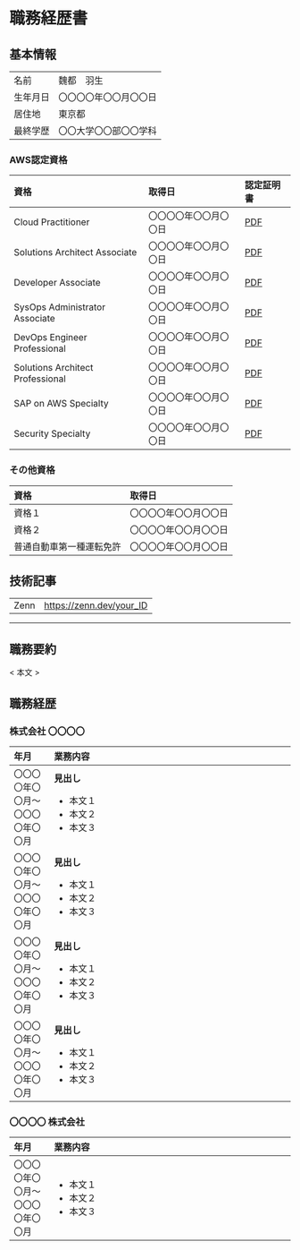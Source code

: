# 職務経歴書

## 基本情報

<table>
  <tbody>
    <tr>
      <td align="left">名前</td>
      <td align="left">魏都　羽生</td>
    </tr>
    <tr>
      <td align="left">生年月日</td>
      <td align="left">〇〇〇〇年〇〇月〇〇日</td>
    </tr>
    <tr>
      <td align="left">居住地</td>
      <td align="left">東京都</td>
    </tr>    
    <tr>
      <td align="left">最終学歴</td>
      <td align="left">〇〇大学〇〇部〇〇学科</td>
    </tr> 
  </tbody>
</table>

### AWS認定資格

<table>
  <thead>
    <tr>
      <th align="left">資格</th>
      <th align="left">取得日</th>
      <th align="left">認定証明書</th>
    </tr>
  </thead>
  <tbody>
    <tr>
      <td align="left">Cloud Practitioner</td>
      <td align="left">〇〇〇〇年〇〇月〇〇日</td>
      <td align="left"><a href="path/file_name.pdf">PDF</a></td>
    </tr>
    <tr>
      <td align="left">Solutions Architect Associate</td>
      <td align="left">〇〇〇〇年〇〇月〇〇日</td>
      <td align="left"><a href="path/file_name.pdf">PDF</a></td>
    </tr>
    <tr>
      <td align="left">Developer Associate</td>
      <td align="left">〇〇〇〇年〇〇月〇〇日</td>
      <td align="left"><a href="path/file_name.pdf">PDF</a></td>
    </tr>    
    <tr>
      <td align="left">SysOps Administrator Associate</td>
      <td align="left">〇〇〇〇年〇〇月〇〇日</td>
      <td align="left"><a href="path/file_name.pdf">PDF</a></td>
    </tr> 
    <tr>
      <td align="left">DevOps Engineer Professional</td>
      <td align="left">〇〇〇〇年〇〇月〇〇日</td>
      <td align="left"><a href="path/file_name.pdf">PDF</a></td>
    </tr> 
    <tr>
      <td align="left">Solutions Architect Professional</td>
      <td align="left">〇〇〇〇年〇〇月〇〇日</td>
      <td align="left"><a href="path/file_name.pdf">PDF</a></td>
    </tr> 
    <tr>
      <td align="left">SAP on AWS Specialty</td>
      <td align="left">〇〇〇〇年〇〇月〇〇日</td>
      <td align="left"><a href="path/file_name.pdf">PDF</a></td>
    </tr> 
    <tr>
      <td align="left">Security Specialty</td>
      <td align="left">〇〇〇〇年〇〇月〇〇日</td>
      <td align="left"><a href="path/file_name.pdf">PDF</a></td>
    </tr> 
  </tbody>
</table>

### その他資格

<table>
  <thead>
    <tr>
      <th align="left">資格</th>
      <th align="left">取得日</th>
    </tr>
  </thead>
  <tbody>
    <tr>
      <td align="left">資格１</td>
      <td align="left">〇〇〇〇年〇〇月〇〇日</td>
    </tr>
    <tr>
      <td align="left">資格２</td>
      <td align="left">〇〇〇〇年〇〇月〇〇日</td>
    </tr>
    <tr>
      <td align="left">普通自動車第一種運転免許</td>
      <td align="left">〇〇〇〇年〇〇月〇〇日</td>
    </tr>    
  </tbody>
</table>

## 技術記事

<table>
  <tbody>
    <tr>
      <td align="left">Zenn</td>
      <td align="left"><a href="https://zenn.dev/your_ID">https://zenn.dev/your_ID</a></td>
    </tr> 
  </tbody>
</table>


---

## 職務要約

< 本文 >

## 職務経歴

### 株式会社 〇〇〇〇

<table>
  <colgroup>
    <col style="width: 10%">
    <col style="width: 60%">
  </colgroup>
  <thead>
    <tr>
      <th align="left">年月</th>
      <th align="left">業務内容</th>
    </tr>
  </thead>
  <tbody>
    <tr>
      <td align="left">〇〇〇〇年〇〇月〜<br>〇〇〇〇年〇〇月</td>
      <td align="left"><strong>見出し</strong>
        <ul>
          <li>本文１</li>
          <li>本文２</li>
          <li>本文３</li>
        </ul>
      </td>
    </tr>
    <tr>
      <td align="left">〇〇〇〇年〇〇月〜<br>〇〇〇〇年〇〇月</td>
      <td align="left"><strong>見出し</strong>
        <ul>
          <li>本文１</li>
          <li>本文２</li>
          <li>本文３</li>
        </ul>
      </td>
    </tr>
    <tr>
      <td align="left">〇〇〇〇年〇〇月〜<br>〇〇〇〇年〇〇月</td>
      <td align="left"><strong>見出し</strong>
        <ul>
          <li>本文１</li>
          <li>本文２</li>
          <li>本文３</li>
        </ul>
      </td>
    </tr>   
    <tr>
      <td align="left">〇〇〇〇年〇〇月〜<br>〇〇〇〇年〇〇月</td>
      <td align="left"><strong>見出し</strong>
        <ul>
          <li>本文１</li>
          <li>本文２</li>
          <li>本文３</li>
        </ul>
      </td>
    </tr>
  </tbody>
</table>

### 〇〇〇〇 株式会社

<table>
  <colgroup>
    <col style="width: 10%">
    <col style="width: 60%">
  </colgroup>
  <thead>
    <tr>
      <th align="left">年月</th>
      <th align="left">業務内容</th>
    </tr>
  </thead>
  <tbody>
    <tr>
      <td align="left">〇〇〇〇年〇〇月〜<br>〇〇〇〇年〇〇月</td>
      <td align="left">
        <ul>
          <li>本文１</li>
          <li>本文２</li>
          <li>本文３</li>
        </ul>
      </td>
    </tr>
  </tbody>
</table>
